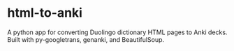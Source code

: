 # html-to-anki
A python app for converting Duolingo dictionary HTML pages to Anki decks.
Built with py-googletrans, genanki, and BeautifulSoup.
